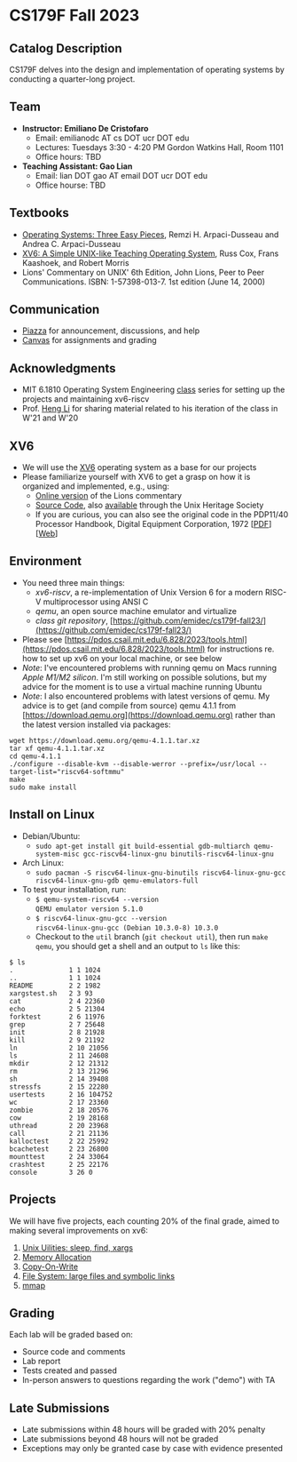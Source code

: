 # CS179F Fall 2023

## Catalog Description
CS179F delves into the design and implementation of operating systems by conducting a quarter-long project.

## Team
- **Instructor: Emiliano De Cristofaro**
    - Email: emilianodc AT cs DOT ucr DOT edu
    - Lectures: Tuesdays 3:30 - 4:20 PM
Gordon Watkins Hall, Room 1101
    - Office hours: TBD
- **Teaching Assistant: Gao Lian**
    - Email: lian DOT gao AT email DOT ucr DOT edu
    - Office hourse: TBD

## Textbooks
- [Operating Systems: Three Easy Pieces](http://pages.cs.wisc.edu/~remzi/OSTEP/), Remzi H. Arpaci-Dusseau and Andrea C. Arpaci-Dusseau
- [XV6: A Simple UNIX-like Teaching Operating System](https://pdos.csail.mit.edu/6.S081/2020/xv6/book-riscv-rev1.pdf), Russ Cox, Frans Kaashoek, and Robert Morris
- Lions' Commentary on UNIX' 6th Edition, John Lions, Peer to Peer Communications. ISBN: 1-57398-013-7. 1st edition (June 14, 2000)

## Communication
- [Piazza](https://piazza.com/ucr/fall2023/cs179f/home) for announcement, discussions, and help
- [Canvas](https://elearn.ucr.edu/courses/110956) for assignments and grading

## Acknowledgments
- MIT 6.1810 Operating System Engineering [class](https://pdos.csail.mit.edu/6.828/2023/index.html) series for setting up the projects and maintaining xv6-riscv
- Prof. [Heng Li](https://www.cs.ucr.edu/~heng/) for sharing material related to his iteration of the class in W'21 and W'20

## XV6
- We will use the [XV6](https://pdos.csail.mit.edu/6.828/2012/xv6.html) operating system as a base for our projects
- Please familiarize yourself with XV6 to get a grasp on how it is organized and implemented, e.g., using:
    -  [Online version](http://www.lemis.com/grog/Documentation/Lions/) of the Lions commentary
	-  [Source Code](http://v6.cuzuco.com/), also [available](http://minnie.tuhs.org/cgi-bin/utree.pl?file=V6) through the Unix Heritage Society
    -  If you are curious, you can also see the original code in the PDP11/40 Processor Handbook, Digital Equipment Corporation, 1972 [[PDF](http://pdos.csail.mit.edu/6.828/2005/readings/pdp11-40.pdf)] [[Web](http://pdos.csail.mit.edu/6.828/2005/pdp11/)]

## Environment
- You need three main things:
    - _xv6-riscv_, a re-implementation of Unix Version 6 for a modern RISC-V multiprocessor using ANSI C
    - _qemu_, an open source machine emulator and virtualize
    - _class git repository_, [https://github.com/emidec/cs179f-fall23/](https://github.com/emidec/cs179f-fall23/)
- Please see [https://pdos.csail.mit.edu/6.828/2023/tools.html](https://pdos.csail.mit.edu/6.828/2023/tools.html) for instructions re. how to set up xv6 on your local machine, or see below
- _Note_: I've encountered problems with running qemu on Macs running _Apple M1/M2 silicon_. I'm still working on possible solutions, but my advice for the moment is to use a virtual machine running Ubuntu
- _Note_: I also encountered problems with latest versions of qemu. My advice is to get (and compile from source) qemu 4.1.1 from [https://download.qemu.org](https://download.qemu.org) rather than the latest version installed via packages:
```
wget https://download.qemu.org/qemu-4.1.1.tar.xz
tar xf qemu-4.1.1.tar.xz
cd qemu-4.1.1
./configure --disable-kvm --disable-werror --prefix=/usr/local --target-list="riscv64-softmmu"
make
sudo make install
```

## Install on Linux
- Debian/Ubuntu:
    - ```sudo apt-get install git build-essential gdb-multiarch qemu-system-misc gcc-riscv64-linux-gnu binutils-riscv64-linux-gnu```
- Arch Linux:
    - ```sudo pacman -S riscv64-linux-gnu-binutils riscv64-linux-gnu-gcc riscv64-linux-gnu-gdb qemu-emulators-full```
- To test your installation, run:
    - ```$ qemu-system-riscv64 --version```  
    ```QEMU emulator version 5.1.0```
    - ```$ riscv64-linux-gnu-gcc --version```  
	```riscv64-linux-gnu-gcc (Debian 10.3.0-8) 10.3.0```
	- Checkout to the `util` branch (```git checkout util```), then run ```make qemu```, you should get a shell and an output to ```ls``` like this:
```
$ ls
.              1 1 1024
..             1 1 1024
README         2 2 1982
xargstest.sh   2 3 93
cat            2 4 22360
echo           2 5 21304
forktest       2 6 11976
grep           2 7 25648
init           2 8 21928
kill           2 9 21192
ln             2 10 21056
ls             2 11 24608
mkdir          2 12 21312
rm             2 13 21296
sh             2 14 39408
stressfs       2 15 22280
usertests      2 16 104752
wc             2 17 23360
zombie         2 18 20576
cow            2 19 28168
uthread        2 20 23968
call           2 21 21136
kalloctest     2 22 25992
bcachetest     2 23 26800
mounttest      2 24 33064
crashtest      2 25 22176
console        3 26 0
```

## Projects
We will have five projects, each counting 20% of the final grade, aimed to making several improvements on xv6:
1. [Unix Uilities: sleep, find, xargs](doc/lab1.md)
2. [Memory Allocation](doc/lab2.md)
3. [Copy-On-Write](doc/lab3.md)
4. [File System: large files and symbolic links](doc/lab4.md)
5. [mmap](doc/lab5.md)

## Grading
Each lab will be graded based on:
- Source code and comments
- Lab report
- Tests created and passed
- In-person answers to questions regarding the work ("demo") with TA

## Late Submissions
- Late submissions within 48 hours will be graded with 20% penalty
- Late submissions beyond 48 hours will not be graded
- Exceptions may only be granted case by case with evidence presented
